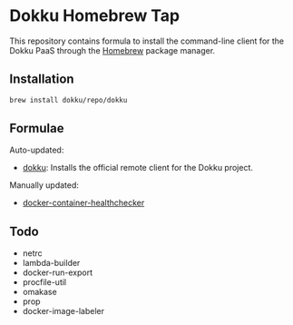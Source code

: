 # Dokku Homebrew Tap

This repository contains formula to install the command-line client for the Dokku PaaS through the [Homebrew](https://brew.sh) package manager.

## Installation

```bash
brew install dokku/repo/dokku
```

## Formulae

Auto-updated:

- [dokku](/Formula/dokku.db): Installs the official remote client for the Dokku project.

Manually updated:

- [docker-container-healthchecker](/Formula/docker-container-healthchecker.db)

## Todo

- netrc
- lambda-builder
- docker-run-export
- procfile-util
- omakase
- prop
- docker-image-labeler
